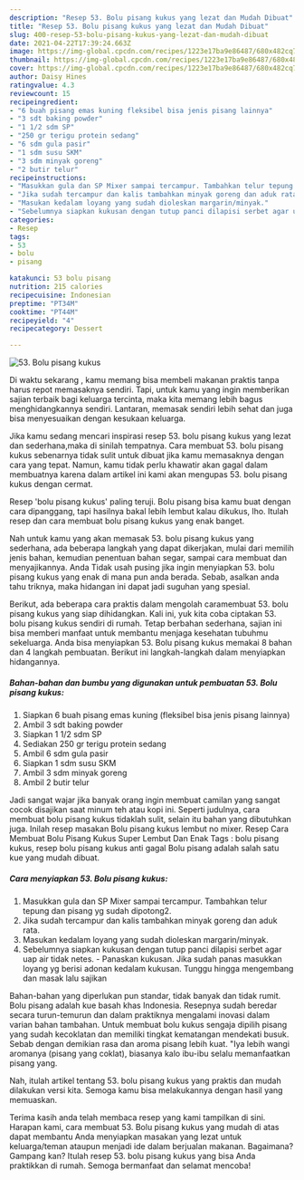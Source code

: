 ```yaml
---
description: "Resep 53. Bolu pisang kukus yang lezat dan Mudah Dibuat"
title: "Resep 53. Bolu pisang kukus yang lezat dan Mudah Dibuat"
slug: 400-resep-53-bolu-pisang-kukus-yang-lezat-dan-mudah-dibuat
date: 2021-04-22T17:39:24.663Z
image: https://img-global.cpcdn.com/recipes/1223e17ba9e86487/680x482cq70/53-bolu-pisang-kukus-foto-resep-utama.jpg
thumbnail: https://img-global.cpcdn.com/recipes/1223e17ba9e86487/680x482cq70/53-bolu-pisang-kukus-foto-resep-utama.jpg
cover: https://img-global.cpcdn.com/recipes/1223e17ba9e86487/680x482cq70/53-bolu-pisang-kukus-foto-resep-utama.jpg
author: Daisy Hines
ratingvalue: 4.3
reviewcount: 15
recipeingredient:
- "6 buah pisang emas kuning fleksibel bisa jenis pisang lainnya"
- "3 sdt baking powder"
- "1 1/2 sdm SP"
- "250 gr terigu protein sedang"
- "6 sdm gula pasir"
- "1 sdm susu SKM"
- "3 sdm minyak goreng"
- "2 butir telur"
recipeinstructions:
- "Masukkan gula dan SP Mixer sampai tercampur. Tambahkan telur tepung dan pisang yg sudah dipotong2."
- "Jika sudah tercampur dan kalis tambahkan minyak goreng dan aduk rata."
- "Masukan kedalam loyang yang sudah dioleskan margarin/minyak."
- "Sebelumnya siapkan kukusan dengan tutup panci dilapisi serbet agar uap air tidak netes.  Panaskan kukusan. Jika sudah panas masukkan loyang yg berisi adonan kedalam kukusan. Tunggu hingga mengembang dan masak lalu sajikan"
categories:
- Resep
tags:
- 53
- bolu
- pisang

katakunci: 53 bolu pisang 
nutrition: 215 calories
recipecuisine: Indonesian
preptime: "PT34M"
cooktime: "PT44M"
recipeyield: "4"
recipecategory: Dessert

---
```



![53. Bolu pisang kukus](https://img-global.cpcdn.com/recipes/1223e17ba9e86487/680x482cq70/53-bolu-pisang-kukus-foto-resep-utama.jpg)

Di waktu  sekarang , kamu memang bisa membeli makanan praktis tanpa harus repot memasaknya sendiri. Tapi, untuk kamu yang ingin memberikan sajian terbaik bagi keluarga tercinta, maka kita memang lebih bagus menghidangkannya sendiri. Lantaran, memasak sendiri lebih sehat dan juga bisa menyesuaikan dengan kesukaan keluarga.

Jika kamu sedang mencari inspirasi resep 53. bolu pisang kukus yang lezat dan sederhana,maka di sinilah tempatnya. Cara membuat 53. bolu pisang kukus  sebenarnya tidak sulit untuk dibuat jika kamu memasaknya dengan cara yang tepat. Namun, kamu tidak perlu khawatir akan gagal dalam membuatnya 
karena dalam artikel ini kami akan mengupas 53. bolu pisang kukus dengan cermat.  

Resep &#39;bolu pisang kukus&#39; paling teruji. Bolu pisang bisa kamu buat dengan cara dipanggang, tapi hasilnya bakal lebih lembut kalau dikukus, lho. Itulah resep dan cara membuat bolu pisang kukus yang enak banget.

Nah untuk kamu yang akan memasak 53. bolu pisang kukus yang sederhana, ada beberapa langkah yang dapat dikerjakan, mulai dari memilih jenis bahan, kemudian penentuan bahan segar, sampai cara membuat dan menyajikannya. Anda Tidak usah pusing jika ingin menyiapkan 53. bolu pisang kukus yang enak di mana pun anda berada. Sebab, asalkan anda  tahu triknya, maka hidangan ini dapat jadi suguhan yang spesial.

Berikut, ada beberapa cara praktis  dalam mengolah caramembuat 53. bolu pisang kukus yang siap dihidangkan. Kali ini, yuk kita coba ciptakan 53. bolu pisang kukus sendiri di rumah. Tetap berbahan sederhana, sajian ini bisa memberi manfaat untuk membantu menjaga kesehatan tubuhmu sekeluarga. Anda bisa menyiapkan 53. Bolu pisang kukus memakai 8 bahan dan 4 langkah pembuatan. Berikut ini langkah-langkah dalam menyiapkan hidangannya.

<!--inarticleads1-->

##### Bahan-bahan dan bumbu yang digunakan untuk pembuatan 53. Bolu pisang kukus:

1. Siapkan 6 buah pisang emas kuning (fleksibel bisa jenis pisang lainnya)
1. Ambil 3 sdt baking powder
1. Siapkan 1 1/2 sdm SP
1. Sediakan 250 gr terigu protein sedang
1. Ambil 6 sdm gula pasir
1. Siapkan 1 sdm susu SKM
1. Ambil 3 sdm minyak goreng
1. Ambil 2 butir telur


Jadi sangat wajar jika banyak orang ingin membuat camilan yang sangat cocok disajikan saat minum teh atau kopi ini. Seperti judulnya, cara membuat bolu pisang kukus tidaklah sulit, selain itu bahan yang dibutuhkan juga. Inilah resep masakan Bolu pisang kukus lembut no mixer. Resep Cara Membuat Bolu Pisang Kukus Super Lembut Dan Enak Tags : bolu pisang kukus, resep bolu pisang kukus anti gagal Bolu pisang adalah salah satu kue yang mudah dibuat. 

<!--inarticleads2-->

##### Cara menyiapkan 53. Bolu pisang kukus:

1. Masukkan gula dan SP Mixer sampai tercampur. Tambahkan telur tepung dan pisang yg sudah dipotong2.
1. Jika sudah tercampur dan kalis tambahkan minyak goreng dan aduk rata.
1. Masukan kedalam loyang yang sudah dioleskan margarin/minyak.
1. Sebelumnya siapkan kukusan dengan tutup panci dilapisi serbet agar uap air tidak netes.  - Panaskan kukusan. Jika sudah panas masukkan loyang yg berisi adonan kedalam kukusan. Tunggu hingga mengembang dan masak lalu sajikan


Bahan-bahan yang diperlukan pun standar, tidak banyak dan tidak rumit. Bolu pisang adalah kue basah khas Indonesia. Resepnya sudah beredar secara turun-temurun dan dalam praktiknya mengalami inovasi dalam varian bahan tambahan. Untuk membuat bolu kukus sengaja dipilih pisang yang sudah kecoklatan dan memiliki tingkat kematangan mendekati busuk. Sebab dengan demikian rasa dan aroma pisang lebih kuat. &#34;Iya lebih wangi aromanya (pisang yang coklat), biasanya kalo ibu-ibu selalu memanfaatkan pisang yang. 

Nah, itulah artikel tentang  53. bolu pisang kukus  yang praktis dan mudah dilakukan versi kita. Semoga kamu bisa melakukannya dengan hasil yang memuaskan. 

Terima kasih anda telah membaca resep yang kami tampilkan di sini. Harapan kami, cara membuat  53. Bolu pisang kukus yang mudah di atas dapat membantu Anda menyiapkan masakan yang lezat untuk keluarga/teman ataupun menjadi ide dalam berjualan makanan. Bagaimana? Gampang kan? Itulah resep 53. bolu pisang kukus yang bisa Anda praktikkan di rumah. Semoga bermanfaat dan selamat mencoba!

